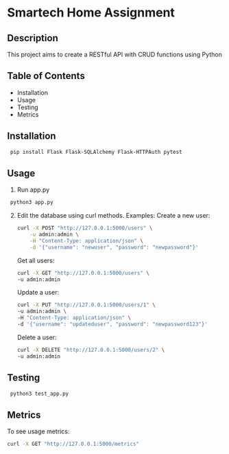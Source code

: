 # Smartech Home Assignment

## Description

This project aims to create a RESTful API with CRUD functions using Python

## Table of Contents

- Installation
- Usage
- Testing
- Metrics

## Installation

```bash
 pip install Flask Flask-SQLAlchemy Flask-HTTPAuth pytest
```

## Usage

1. Run app.py 
```bash
 python3 app.py
```

2. Edit the database using curl methods. Examples:
    Create a new user:
    ```bash
    curl -X POST "http://127.0.0.1:5000/users" \
        -u admin:admin \
        -H "Content-Type: application/json" \
        -d '{"username": "newuser", "password": "newpassword"}'
    ```

    Get all users:
    ```bash
    curl -X GET "http://127.0.0.1:5000/users" \
    -u admin:admin
    ```
    
    Update a user:
    ```bash
    curl -X PUT "http://127.0.0.1:5000/users/1" \
    -u admin:admin \
    -H "Content-Type: application/json" \
    -d '{"username": "updateduser", "password": "newpassword123"}'
    ```
    Delete a user:
    ```bash
    curl -X DELETE "http://127.0.0.1:5000/users/2" \
    -u admin:admin
    ```

## Testing

```bash
 python3 test_app.py
```

## Metrics

To see usage metrics:
```bash
curl -X GET "http://127.0.0.1:5000/metrics"
```